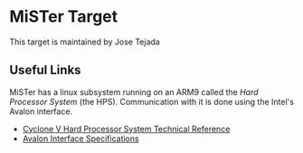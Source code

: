# MiSTer Target

This target is maintained by Jose Tejada

## Useful Links

MiSTer has a linux subsystem running on an ARM9 called the _Hard Processor System_ (the HPS). Communication with it is done using the Intel's Avalon interface.

- [Cyclone V Hard Processor System Technical Reference](https://www.intel.com/content/www/us/en/docs/programmable/683126/21-2/hard-processor-system-technical-reference.html)
- [Avalon Interface Specifications](https://www.intel.com/content/www/us/en/docs/programmable/683091/20-1/introduction-to-the-interface-specifications.html)